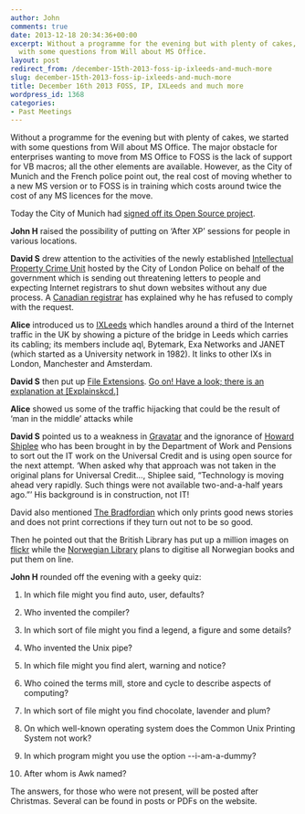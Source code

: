 ```yaml
---
author: John
comments: true
date: 2013-12-18 20:34:36+00:00
excerpt: Without a programme for the evening but with plenty of cakes, we started
  with some questions from Will about MS Office.
layout: post
redirect_from: /december-15th-2013-foss-ip-ixleeds-and-much-more
slug: december-15th-2013-foss-ip-ixleeds-and-much-more
title: December 16th 2013 FOSS, IP, IXLeeds and much more
wordpress_id: 1368
categories:
- Past Meetings
---
```


Without a programme for the evening but with plenty of cakes, we started with some questions from Will about MS Office. The major obstacle for enterprises wanting to move from MS Office to FOSS is the lack of support for VB macros; all the other elements are available. However, as the City of Munich and the French police point out, the real cost of moving whether to a new MS version or to FOSS is in training which costs around twice the cost of any MS licences for the move.




Today the City of Munich had [signed off its Open Source project](http://www.theregister.co.uk/2013/12/16/munich_signs_off_on_open_source_project/).




**John H** raised the possibility of putting on ‘After XP’ sessions for people in various locations.




**David S** drew attention to the activities of the newly established [Intellectual Property Crime Unit](http://www.cityoflondon.police.uk/CityPolice/Departments/ECD/PIPCU/PIPCUNews/130913-pipculaunch.htm) hosted by the City of London Police on behalf of the government which is sending out threatening letters to people and expecting Internet registrars to shut down websites without any due process. A [Canadian registrar](http://blog.easydns.org/2013/10/08/whatever-happened-to-due-process/) has explained why he has refused to comply with the request.




**Alice** introduced us to [IXLeeds](http://ixleeds.net/) which handles around a third of the Internet traffic in the UK by showing a picture of the bridge in Leeds which carries its cabling; its members include aql, Bytemark, Exa Networks and JANET (which started as a University network in 1982). It links to other IXs in London, Manchester and Amsterdam.




**David S** then put up [File Extensions](http://xkcd.com/1301/). [Go on! Have a look; there is an explanation at [Explainskcd.]](http://www.explainxkcd.com/wiki/index.php/1301:_File_Extensions)




**Alice** showed us some of the traffic hijacking that could be the result of ‘man in the middle’ attacks while




**David S** pointed us to a weakness in [Gravatar](http://arstechnica.com/security/2013/12/crypto-weakness-in-web-comment-system-exposes-hate-mongering-politicians/) and the ignorance of [Howard Shiplee](http://www.computerweekly.com/news/2240210710/DWP-writes-off-40m-on-Universal-Credit-but-insists-the-IT-is-working) who has been brought in by the Department of Work and Pensions to sort out the IT work on the Universal Credit and is using open source for the next attempt. ‘When asked why that approach was not taken in the original plans for Universal Credit…, Shiplee said, “Technology is moving ahead very rapidly. Such things were not available two-and-a-half years ago.”’ His background is in construction, not IT!




David also mentioned [The Bradfordian](http://www.thebradfordian.co.uk/) which only prints good news stories and does not print corrections if they turn out not to be so good.




Then he pointed out that the British Library has put up a million images on [flickr](http://www.flickr.com/photos/britishlibrary) while the [Norwegian Library](http://www.theverge.com/2013/12/11/5199472/norway-is-digitizing-all-its-books-and-making-them-free-to-read-online) plans to digitise all Norwegian books and put them on line.




**John H** rounded off the evening with a geeky quiz:






  1. In which file might you find auto, user, defaults?


  2. Who invented the compiler?


  3. In which sort of file might you find a legend, a figure and some details?


  4. Who invented the Unix pipe?


  5. In which file might you find alert, warning and notice?


  6. Who coined the terms mill, store and cycle to describe aspects of computing?


  7. In which sort of file might you find chocolate, lavender and plum?


  8. On which well-known operating system does the Common Unix Printing System not work?


  9. In which program might you use the option --i-am-a-dummy?


  10. After whom is Awk named?
			



The answers, for those who were not present, will be posted after Christmas. Several can be found in posts or PDFs on the website.
